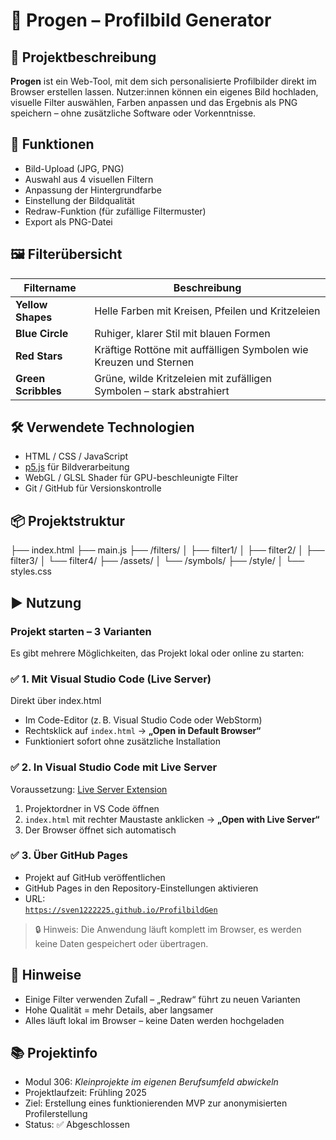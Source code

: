 # 📸 Progen – Profilbild Generator

## 🧩 Projektbeschreibung

**Progen** ist ein Web-Tool, mit dem sich personalisierte Profilbilder direkt im Browser erstellen lassen. Nutzer:innen können ein eigenes Bild hochladen, visuelle Filter auswählen, Farben anpassen und das Ergebnis als PNG speichern – ohne zusätzliche Software oder Vorkenntnisse.

## 🚀 Funktionen

- Bild-Upload (JPG, PNG)
- Auswahl aus 4 visuellen Filtern
- Anpassung der Hintergrundfarbe
- Einstellung der Bildqualität
- Redraw-Funktion (für zufällige Filtermuster)
- Export als PNG-Datei

## 🖼️ Filterübersicht

| Filtername        | Beschreibung                                                                 |
|-------------------|------------------------------------------------------------------------------|
| **Yellow Shapes** | Helle Farben mit Kreisen, Pfeilen und Kritzeleien                           |
| **Blue Circle**   | Ruhiger, klarer Stil mit blauen Formen                                       |
| **Red Stars**     | Kräftige Rottöne mit auffälligen Symbolen wie Kreuzen und Sternen           |
| **Green Scribbles** | Grüne, wilde Kritzeleien mit zufälligen Symbolen – stark abstrahiert      |

## 🛠️ Verwendete Technologien

- HTML / CSS / JavaScript
- [p5.js](https://p5js.org/) für Bildverarbeitung
- WebGL / GLSL Shader für GPU-beschleunigte Filter
- Git / GitHub für Versionskontrolle

## 📦 Projektstruktur

├── index.html
├── main.js
├── /filters/
│ ├── filter1/
│ ├── filter2/
│ ├── filter3/
│ └── filter4/
├── /assets/
│ └── /symbols/
├── /style/
│ └── styles.css


## ▶️ Nutzung

### Projekt starten – 3 Varianten

Es gibt mehrere Möglichkeiten, das Projekt lokal oder online zu starten:

### ✅ 1. Mit Visual Studio Code (Live Server)
Direkt über index.html

- Im Code-Editor (z. B. Visual Studio Code oder WebStorm)  
- Rechtsklick auf `index.html` → **„Open in Default Browser“**  
- Funktioniert sofort ohne zusätzliche Installation

### ✅ 2. In Visual Studio Code mit Live Server

Voraussetzung: [Live Server Extension](https://marketplace.visualstudio.com/items?itemName=ritwickdey.LiveServer)

1. Projektordner in VS Code öffnen  
2. `index.html` mit rechter Maustaste anklicken → **„Open with Live Server“**  
3. Der Browser öffnet sich automatisch

### ✅ 3. Über GitHub Pages

- Projekt auf GitHub veröffentlichen  
- GitHub Pages in den Repository-Einstellungen aktivieren  
- URL:  
  [`https://sven1222225.github.io/ProfilbildGen`](https://sven1222225.github.io/ProfilbildGen)

> 🔒 Hinweis: Die Anwendung läuft komplett im Browser, es werden keine Daten gespeichert oder übertragen.


## 📌 Hinweise

- Einige Filter verwenden Zufall – „Redraw“ führt zu neuen Varianten
- Hohe Qualität = mehr Details, aber langsamer
- Alles läuft lokal im Browser – keine Daten werden hochgeladen

## 📚 Projektinfo

- Modul 306: *Kleinprojekte im eigenen Berufsumfeld abwickeln*  
- Projektlaufzeit: Frühling 2025  
- Ziel: Erstellung eines funktionierenden MVP zur anonymisierten Profilerstellung  
- Status: ✅ Abgeschlossen


